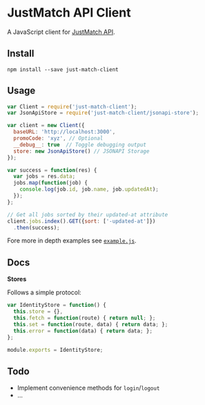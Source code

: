 # JustMatch API Client

A JavaScript client for [JustMatch API](https://github.com/justarrived/just_match_api).

## Install

```
npm install --save just-match-client
```

## Usage

```javascript
var Client = require('just-match-client');
var JsonApiStore = require('just-match-client/jsonapi-store');

var client = new Client({
  baseURL: 'http://localhost:3000',
  promoCode: 'xyz', // Optional
  __debug__: true  // Toggle debugging output
  store: new JsonApiStore() // JSONAPI Storage
});

var success = function(res) {
  var jobs = res.data;
  jobs.map(function(job) {
    console.log(job.id, job.name, job.updatedAt);
  });
};

// Get all jobs sorted by their updated-at attribute
client.jobs.index().GET({sort: ['-updated-at']})
  .then(success);
```

Fore more in depth examples see [`example.js`](example.js).

## Docs

__Stores__

Follows a simple protocol:

```javascript
var IdentityStore = function() {
  this.store = {},
  this.fetch = function(route) { return null; };
  this.set = function(route, data) { return data; };
  this.error = function(data) { return data; };
};

module.exports = IdentityStore;
```


## Todo

* Implement convenience methods for `login`/`logout`
* ...
